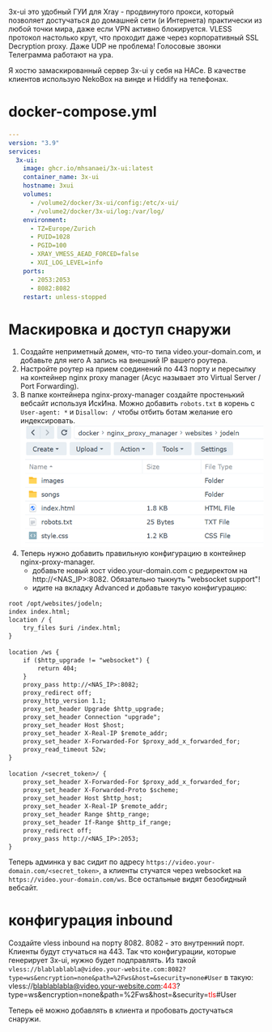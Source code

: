 3x-ui это удобный ГУИ для Xray - продвинутого прокси, который позволяет достучаться до домашней сети (и Интернета) практически из любой точки мира, даже если VPN активно блокируется. 
VLESS протокол настолько крут, что проходит даже через корпоративный SSL Decryption proxy. Даже UDP не проблема! Голосовые звонки Телеграмма работают на ура.  

Я хостю замаскированный сервер 3x-ui у себя на НАСе. В качестве клиентов использую NekoBox на винде и Hiddify на телефонах.

# docker-compose.yml

```yaml
---
version: "3.9"
services:
  3x-ui:
    image: ghcr.io/mhsanaei/3x-ui:latest
    container_name: 3x-ui
    hostname: 3xui
    volumes:
      - /volume2/docker/3x-ui/config:/etc/x-ui/
      - /volume2/docker/3x-ui/log:/var/log/
    environment:
      - TZ=Europe/Zurich
      - PUID=1028
      - PGID=100
      - XRAY_VMESS_AEAD_FORCED=false
      - XUI_LOG_LEVEL=info
    ports:
      - 2053:2053
      - 8082:8082
    restart: unless-stopped
```

# Маскировка и доступ снаружи

1. Создайте неприметный домен, что-то типа video.your-domain.com, и добавьте для него А запись на внешний IP вашего роутера.
2. Настройте роутер на прием соединений по 443 порту и пересылку на контейнер nginx proxy manager (Асус называет это Virtual Server / Port Forwarding).
3. В папке контейнера nginx-proxy-manager создайте простенький вебсайт используя ИскИна. Можно добавить ```robots.txt``` в корень с ```User-agent: *``` и ```Disallow: /``` чтобы отбить ботам желание его индексировать.
![пример папки с сайтом](https://github.com/ageev/SmartHome/blob/master/Pictures/vless_website.png)
4. Теперь нужно добавить правильную конфигурацию в контейнер nginx-proxy-manager.
   - добавьте новый хост video.your-domain.com с редиректом на http://<NAS_IP>:8082. Обязательно тыкнуть "websocket support"!
   - идите на вкладку Advanced и добавьте такую конфигурацию:
```nginx
root /opt/websites/jodeln;
index index.html;
location / {
    try_files $uri /index.html;
}

location /ws {
    if ($http_upgrade != "websocket") {
        return 404;
    }
    proxy_pass http://<NAS_IP>:8082;
    proxy_redirect off;
    proxy_http_version 1.1;
    proxy_set_header Upgrade $http_upgrade;
    proxy_set_header Connection "upgrade";
    proxy_set_header Host $host;
    proxy_set_header X-Real-IP $remote_addr;
    proxy_set_header X-Forwarded-For $proxy_add_x_forwarded_for;
    proxy_read_timeout 52w;
}

location /<secret_token>/ {
    proxy_set_header X-Forwarded-For $proxy_add_x_forwarded_for;
    proxy_set_header X-Forwarded-Proto $scheme;
    proxy_set_header Host $http_host;
    proxy_set_header X-Real-IP $remote_addr;
    proxy_set_header Range $http_range;
    proxy_set_header If-Range $http_if_range; 
    proxy_redirect off;
    proxy_pass http://<NAS_IP>:2053;
}
```
Теперь админка у вас сидит по адресу ```https://video.your-domain.com/<secret_token>```, а клиенты стучатся через websocket на ```https://video.your-domain.com/ws```.
Все остальные видят безобидный вебсайт. 

# конфигурация inbound
Создайте vless inbound на порту 8082. 8082 - это внутренний порт. Клиенты будут стучаться на 443. Так что конфигурации, которые генерирует 3x-ui, нужно будет подправлять. 
Из такой ```vless://blablablabla@video.your-website.com:8082?type=ws&encryption=none&path=%2Fws&host=&security=none#User``` в такую:
vless://blablablabla@video.your-website.com:<span style="color:red">443</span>?type=ws&encryption=none&path=%2Fws&host=&security=<span style="color:red">tls</span>#User

Теперь её можно добавлять в клиента и пробовать достучаться снаружи. 
